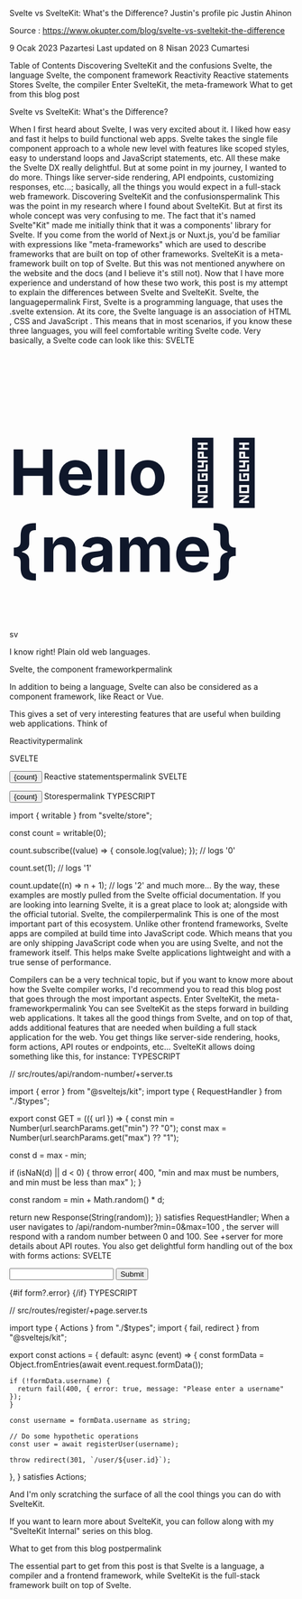 
Svelte vs SvelteKit: What's the Difference?
Justin's profile pic
Justin Ahinon

Source : https://www.okupter.com/blog/svelte-vs-sveltekit-the-difference

9 Ocak 2023 Pazartesi
Last updated on 8 Nisan 2023 Cumartesi

Table of Contents
Discovering SvelteKit and the confusions
Svelte, the language
Svelte, the component framework
Reactivity
Reactive statements
Stores
Svelte, the compiler
Enter SvelteKit, the meta-framework
What to get from this blog post

Svelte vs SvelteKit: What's the Difference?

When I first heard about Svelte, I was very excited about it. I liked how easy and fast it helps to build functional web apps. Svelte takes the single file component approach to a whole new level with features like scoped styles, easy to understand loops and JavaScript statements, etc. All these make the Svelte DX really delightful.
But at some point in my journey, I wanted to do more. Things like server-side rendering, API endpoints, customizing responses, etc...; basically, all the things you would expect in a full-stack web framework.
Discovering SvelteKit and the confusionspermalink
This was the point in my research where I found about SvelteKit. But at first its whole concept was very confusing to me. The fact that it's named Svelte"Kit" made me initially think that it was a components' library for Svelte.
If you come from the world of Next.js or Nuxt.js, you'd be familiar with expressions like "meta-frameworks" which are used to describe frameworks that are built on top of other frameworks. SvelteKit is a meta-framework built on top of Svelte. But this was not mentioned anywhere on the website and the docs (and I believe it's still not).
Now that I have more experience and understand of how these two work, this post is my attempt to explain the differences between Svelte and SvelteKit.
Svelte, the languagepermalink
First, Svelte is a programming language, that uses the  .svelte  extension. At its core, the Svelte language is an association of  HTML ,  CSS  and  JavaScript  . This means that in most scenarios, if you know these three languages, you will feel comfortable writing Svelte code.
Very basically, a Svelte code can look like this:
SVELTE

<script>
  const name = "Justin";
</script>
 
<h1>Hello 👋🏽 {name}</h1>
 
<style>
  h1 {
    font-size: 7rem;
    color: #0f172a;
    font-weight: bold;
  }
</style>sv

I know right! Plain old web languages.

Svelte, the component frameworkpermalink

In addition to being a language, Svelte can also be considered as a component framework, like React or Vue.

This gives a set of very interesting features that are useful when building web applications. Think of

Reactivitypermalink

SVELTE

<script>
  let count = 0;
 
  const handleClick = () => {
    // calling this function will trigger an
    // update if the markup references `count`
    count = count + 1;
  };
</script>
 
<button on:click={handleClick}>{count}</button>
Reactive statementspermalink
SVELTE

<script>
  let count = 0;
 
  const handleClick = () => {
    count = count + 1;
  };
 
  // console.log() will be updated everytimes the value
  // of count changes
  $: console.log(count);
</script>
 
<button on:click={handleClick}>{count}</button>
Storespermalink
TYPESCRIPT

import { writable } from "svelte/store";
 
const count = writable(0);
 
count.subscribe((value) => {
  console.log(value);
}); // logs '0'
 
count.set(1); // logs '1'
 
count.update((n) => n + 1); // logs '2'
and much more...
By the way, these examples are mostly pulled from the Svelte official documentation. If you are looking into learning Svelte, it is a great place to look at; alongside with the official tutorial.
Svelte, the compilerpermalink
This is one of the most important part of this ecosystem. Unlike other frontend frameworks, Svelte apps are compiled at build time into JavaScript code. Which means that you are only shipping JavaScript code when you are using Svelte, and not the framework itself. This helps make Svelte applications lightweight and with a true sense of performance.

Compilers can be a very technical topic, but if you want to know more about how the Svelte compiler works, I'd recommend you to read this blog post that goes through the most important aspects.
Enter SvelteKit, the meta-frameworkpermalink
You can see SvelteKit as the steps forward in building web applications. It takes all the good things from Svelte, and on top of that, adds additional features that are needed when building a full stack application for the web.
You get things like server-side rendering, hooks, form actions, API routes or endpoints, etc...
SvelteKit allows doing something like this, for instance:
TYPESCRIPT

// src/routes/api/random-number/+server.ts
 
import { error } from "@sveltejs/kit";
import type { RequestHandler } from "./$types";
 
export const GET = (({ url }) => {
  const min = Number(url.searchParams.get("min") ?? "0");
  const max = Number(url.searchParams.get("max") ?? "1");
 
  const d = max - min;
 
  if (isNaN(d) || d < 0) {
    throw error(
      400,
      "min and max must be numbers, and min must be less than max"
    );
  }
 
  const random = min + Math.random() * d;
 
  return new Response(String(random));
}) satisfies RequestHandler;
When a user navigates to  /api/random-number?min=0&max=100  , the server will respond with a random number between 0 and 100. See +server for more details about API routes.
You also get delightful form handling out of the box with forms actions:
SVELTE

<!-- src/routes/register/+page.svelte -->
 
<script lang="ts">
  import type { ActionData } from "./$types";
  import { enhance } from "$app/forms";
 
  export let form: ActionData;
</script>
 
<form method="post" use:enhance>
  <input type="text" name="username" required />
  <button type="submit">Submit</button>
</form>
 
{#if form?.error}
  <NoticeComponent message={form.message} />
{/if}
TYPESCRIPT

// src/routes/register/+page.server.ts
 
import type { Actions } from "./$types";
import { fail, redirect } from "@sveltejs/kit";
 
export const actions = {
  default: async (event) => {
    const formData = Object.fromEntries(await event.request.formData());
 
    if (!formData.username) {
      return fail(400, { error: true, message: "Please enter a username" });
    }
 
    const username = formData.username as string;
 
    // Do some hypothetic operations
    const user = await registerUser(username);
 
    throw redirect(301, `/user/${user.id}`);
  },
} satisfies Actions;

And I'm only scratching the surface of all the cool things you can do with SvelteKit.

If you want to learn more about SvelteKit, you can follow along with my "SvelteKit Internal" series on this blog.

What to get from this blog postpermalink

The essential part to get from this post is that Svelte is a language, a compiler and a frontend framework, while SvelteKit is the full-stack framework built on top of Svelte.